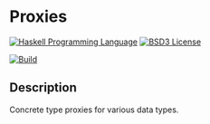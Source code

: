 Proxies
=======

[![Haskell Programming Language](https://img.shields.io/badge/language-Haskell-blue.svg)][Haskell.org]
[![BSD3 License](http://img.shields.io/badge/license-BSD3-brightgreen.svg)][tl;dr Legal: BSD3]

[![Build](https://travis-ci.org/trskop/type-proxies.svg)](https://travis-ci.org/trskop/type-proxies)


Description
-----------

Concrete type proxies for various data types.



[Haskell.org]:
  http://www.haskell.org
  "The Haskell Programming Language"
[tl;dr Legal: BSD3]:
  https://tldrlegal.com/license/bsd-3-clause-license-%28revised%29
  "BSD 3-Clause License (Revised)"
